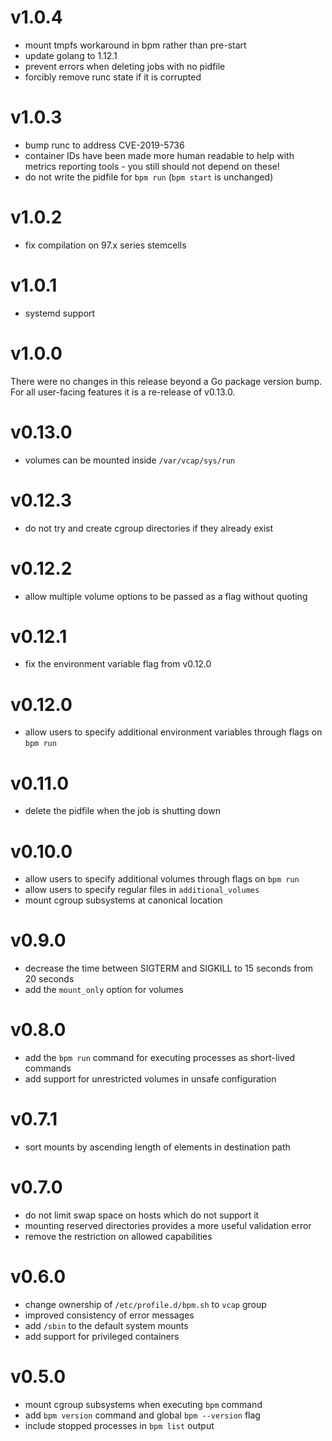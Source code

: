 # v1.0.4

* mount tmpfs workaround in bpm rather than pre-start
* update golang to 1.12.1
* prevent errors when deleting jobs with no pidfile
* forcibly remove runc state if it is corrupted

# v1.0.3

* bump runc to address CVE-2019-5736
* container IDs have been made more human readable to help with metrics
  reporting tools - you still should not depend on these!
* do not write the pidfile for `bpm run` (`bpm start` is unchanged)

# v1.0.2

* fix compilation on 97.x series stemcells

# v1.0.1

* systemd support

# v1.0.0

There were no changes in this release beyond a Go package version bump. For all
user-facing features it is a re-release of v0.13.0.

# v0.13.0

* volumes can be mounted inside `/var/vcap/sys/run`

# v0.12.3

* do not try and create cgroup directories if they already exist

# v0.12.2

* allow multiple volume options to be passed as a flag without quoting

# v0.12.1

* fix the environment variable flag from v0.12.0

# v0.12.0

* allow users to specify additional environment variables through flags on `bpm
  run`

# v0.11.0

* delete the pidfile when the job is shutting down

# v0.10.0

* allow users to specify additional volumes through flags on `bpm run`
* allow users to specify regular files in `additional_volumes`
* mount cgroup subsystems at canonical location

# v0.9.0

* decrease the time between SIGTERM and SIGKILL to 15 seconds from 20 seconds
* add the `mount_only` option for volumes

# v0.8.0

* add the `bpm run` command for executing processes as short-lived commands
* add support for unrestricted volumes in unsafe configuration

# v0.7.1

* sort mounts by ascending length of elements in destination path

# v0.7.0

* do not limit swap space on hosts which do not support it
* mounting reserved directories provides a more useful validation error
* remove the restriction on allowed capabilities

# v0.6.0

* change ownership of `/etc/profile.d/bpm.sh` to `vcap` group
* improved consistency of error messages
* add `/sbin` to the default system mounts
* add support for privileged containers

# v0.5.0

* mount cgroup subsystems when executing `bpm` command
* add `bpm version` command and global `bpm --version` flag
* include stopped processes in `bpm list` output
